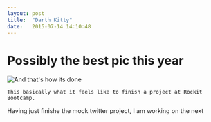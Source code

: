```yaml
---
layout: post
title:  "Darth Kitty"
date:   2015-07-14 14:10:48
---
```


# Possibly the best pic this year

![And that's how its done](http://cdn0.lostateminor.com/wp-content/uploads/2011/12/darth-vader-riding-kitty-1.jpg)

	This basically what it feels like to finish a project at Rockit Bootcamp.
Having just finishe the mock twitter project, I am working on the next 